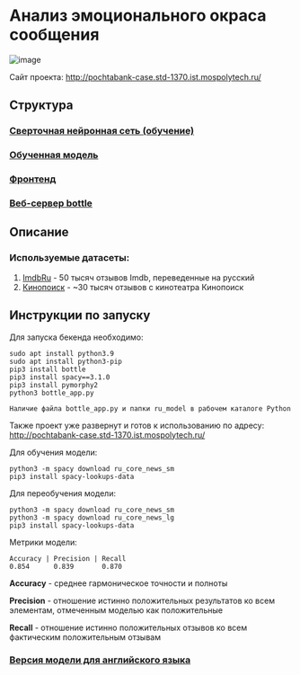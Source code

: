 # Анализ эмоционального окраса сообщения
![image](https://user-images.githubusercontent.com/47640060/133849649-6bf47ae1-4101-4795-8b81-4531f0823bff.png)

Сайт проекта: http://pochtabank-case.std-1370.ist.mospolytech.ru/

## Структура
### [Сверточная нейронная сеть (обучение)](ru.py)

### [Обученная модель](/ru_model)

### [Фронтенд](https://github.com/TeamBolognese/PochtaBank-Beseda-FINOdays/tree/front)

### [Веб-сервер bottle](bottle_app.py)

## Описание

### Используемые датасеты:
1. [ImdbRu](https://disk.yandex.ru/d/nBbRyRfdX8S2eA) - 50 тысяч отзывов Imdb, переведенные на русский
2. [Кинопоиск](https://disk.yandex.ru/d/EjANVCwooJyf6w) - ~30 тысяч отзывов с кинотеатра Кинопоиск

## Инструкции по запуску

Для запуска бекенда необходимо:
```
sudo apt install python3.9
sudo apt install python3-pip
pip3 install bottle
pip3 install spacy==3.1.0
pip3 install pymorphy2
python3 bottle_app.py

Наличие файла bottle_app.py и папки ru_model в рабочем каталоге Python
```

Также проект уже развернут и готов к использованию по адресу: http://pochtabank-case.std-1370.ist.mospolytech.ru/

Для обучения модели: 
```
python3 -m spacy download ru_core_news_sm
pip3 install spacy-lookups-data
```

Для переобучения модели: 
```
python3 -m spacy download ru_core_news_sm
python3 -m spacy download ru_core_news_lg
pip3 install spacy-lookups-data
```

Метрики модели:
```
Accuracy | Precision | Recall
0.854      0.839       0.870
```

**Accuracy** - среднее гармоническое точности и полноты

**Precision** - отношение истинно положительных результатов ко всем элементам, отмеченным моделью как положительные

**Recall** - отношение истинно положительных отзывов ко всем фактическим положительным отзывам

### [Версия модели для английского языка](https://github.com/TeamBolognese/PochtaBank-Beseda-FINOdays/tree/en)
